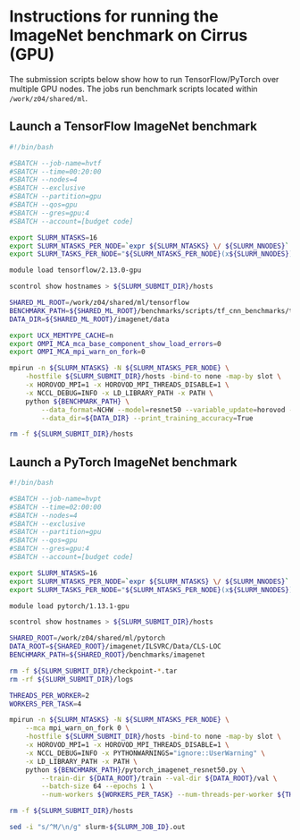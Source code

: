Instructions for running the ImageNet benchmark on Cirrus (GPU)
===============================================================

The submission scripts below show how to run TensorFlow/PyTorch over multiple GPU nodes.
The jobs run benchmark scripts located within `/work/z04/shared/ml`.


Launch a TensorFlow ImageNet benchmark
--------------------------------------

```bash
#!/bin/bash

#SBATCH --job-name=hvtf
#SBATCH --time=00:20:00
#SBATCH --nodes=4
#SBATCH --exclusive
#SBATCH --partition=gpu
#SBATCH --qos=gpu
#SBATCH --gres=gpu:4
#SBATCH --account=[budget code]

export SLURM_NTASKS=16
export SLURM_NTASKS_PER_NODE=`expr ${SLURM_NTASKS} \/ ${SLURM_NNODES}`
export SLURM_TASKS_PER_NODE="${SLURM_NTASKS_PER_NODE}(x${SLURM_NNODES})"

module load tensorflow/2.13.0-gpu

scontrol show hostnames > ${SLURM_SUBMIT_DIR}/hosts

SHARED_ML_ROOT=/work/z04/shared/ml/tensorflow
BENCHMARK_PATH=${SHARED_ML_ROOT}/benchmarks/scripts/tf_cnn_benchmarks/tf_cnn_benchmarks.py
DATA_DIR=${SHARED_ML_ROOT}/imagenet/data

export UCX_MEMTYPE_CACHE=n
export OMPI_MCA_mca_base_component_show_load_errors=0
export OMPI_MCA_mpi_warn_on_fork=0

mpirun -n ${SLURM_NTASKS} -N ${SLURM_NTASKS_PER_NODE} \
    -hostfile ${SLURM_SUBMIT_DIR}/hosts -bind-to none -map-by slot \
    -x HOROVOD_MPI=1 -x HOROVOD_MPI_THREADS_DISABLE=1 \
    -x NCCL_DEBUG=INFO -x LD_LIBRARY_PATH -x PATH \
    python ${BENCHMARK_PATH} \
        --data_format=NCHW --model=resnet50 --variable_update=horovod --num_gpus=1 \
        --data_dir=${DATA_DIR} --print_training_accuracy=True

rm -f ${SLURM_SUBMIT_DIR}/hosts
```


Launch a PyTorch ImageNet benchmark
-----------------------------------

```bash
#!/bin/bash

#SBATCH --job-name=hvpt
#SBATCH --time=02:00:00
#SBATCH --nodes=4
#SBATCH --exclusive
#SBATCH --partition=gpu
#SBATCH --qos=gpu
#SBATCH --gres=gpu:4
#SBATCH --account=[budget code]

export SLURM_NTASKS=16
export SLURM_NTASKS_PER_NODE=`expr ${SLURM_NTASKS} \/ ${SLURM_NNODES}`
export SLURM_TASKS_PER_NODE="${SLURM_NTASKS_PER_NODE}(x${SLURM_NNODES})"

module load pytorch/1.13.1-gpu

scontrol show hostnames > ${SLURM_SUBMIT_DIR}/hosts

SHARED_ROOT=/work/z04/shared/ml/pytorch
DATA_ROOT=${SHARED_ROOT}/imagenet/ILSVRC/Data/CLS-LOC
BENCHMARK_PATH=${SHARED_ROOT}/benchmarks/imagenet

rm -f ${SLURM_SUBMIT_DIR}/checkpoint-*.tar
rm -rf ${SLURM_SUBMIT_DIR}/logs

THREADS_PER_WORKER=2
WORKERS_PER_TASK=4

mpirun -n ${SLURM_NTASKS} -N ${SLURM_NTASKS_PER_NODE} \
    --mca mpi_warn_on_fork 0 \
    -hostfile ${SLURM_SUBMIT_DIR}/hosts -bind-to none -map-by slot \
    -x HOROVOD_MPI=1 -x HOROVOD_MPI_THREADS_DISABLE=1 \
    -x NCCL_DEBUG=INFO -x PYTHONWARNINGS="ignore::UserWarning" \
    -x LD_LIBRARY_PATH -x PATH \
    python ${BENCHMARK_PATH}/pytorch_imagenet_resnet50.py \
        --train-dir ${DATA_ROOT}/train --val-dir ${DATA_ROOT}/val \
        --batch-size 64 --epochs 1 \
        --num-workers ${WORKERS_PER_TASK} --num-threads-per-worker ${THREADS_PER_WORKER}

rm -f ${SLURM_SUBMIT_DIR}/hosts

sed -i "s/^M/\n/g" slurm-${SLURM_JOB_ID}.out
```
